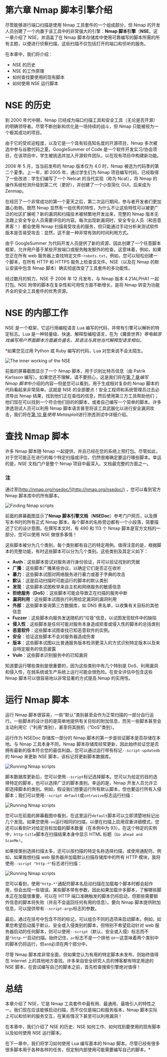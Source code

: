 # 第六章 Nmap 脚本引擎介绍

尽管能够进行端口扫描是使用 Nmap 工具套件的一个组成部分，但 Nmap 的开发人员创建了一个内置于该工具中的非常强大的引擎：**Nmap 脚本引擎**（**NSE**。这一章介绍了 NSE，并涵盖了在 Nmap 脚本存储库中使用可靠编写的脚本所需的所有主题，以便进行侦察扫描，这些扫描不仅包括打开的端口和侦听的服务。

在本章中，我们将介绍：

*   NSE 的历史
*   NSE 的工作原理
*   如何查找要使用的现有脚本
*   如何使用 NSE 运行脚本

# NSE 的历史

到 2000 年代中期，Nmap 已经成为端口扫描工具和安全工具（无论是否开源）的明确领导者。尽管不断创新和优化是一场持续的战斗，但 Nmap 只能被视为一个极其成功的项目。

由于它的受欢迎程度，以及它是一个具有较高知名度的开源项目，Nmap 多次被选中参与谷歌代码之夏。GoogleSummer of Code 是一个软件开发实习/协会项目，在该项目中，学生被挑选并加入开源软件团队，以在现有项目中构建新功能。

2006 年 5 月，当当前发布的 Nmap 版本仅为 4.0 时，Nmap 被选为代码季的第二个夏季。上一年，即 2005 年，通过学生们为 Nmap 项目编写代码，已经取得了一些改进：学生们编写了一个 Netcat 的当代实现（称为 Ncat），将 Nmap 的操作系统检测升级到第二代（更好），并创建了一个小型简化 GUI，后来成为 Zenmap。

在经历了一个非常成功的第一个夏天之后，第二次运行期间，参与者开发者们更加雄心勃勃。既然 Nmap 显然有一组优秀的特性，为什么不让这些特性可以被更广泛的社区扩展呢？新的漏洞和扫描技术被频繁地开发出来，完整的 Nmap 版本无法跟上安全专业人员需要评估的内容。每次出现新漏洞时，安全专业人员（和恶意黑客！）都会使用 Nmap 扫描易受攻击的服务，但只能通过手动分析来测试软件版本是否易受攻击：显然，这不是一种非常有效的时间利用方式。

由于 GoogleSummer 为代码开发人员提供了新的资源，因此创建了一个任意脚本框架，允许用户基于某些开放端口或服务触发额外的检查。这意味着，例如，如果您正在所有 web 服务器上查找特定文件-`robots.txt`，例如，您可以轻松创建一个脚本，在所有 HTTP 和 HTTPS 服务上检查该文件。NSE（以及在 Nmap 的默认安装中包含 Nmap 脚本）确实彻底改变了工具套件的多功能性。

经过数月的努力，NSE 于 2006 年 12 月发布，与 Nmap 版本 4.21ALPHA1 一起打包。NSE 附带的脚本在复杂性和可用性方面不断增长，是将 Nmap 转变为功能齐全的安全工具套件的优秀资源。

# NSE 的内部工作

NSE 是一个框架，它运行用编程语言 Lua 编写的代码，并带有引擎可以解析的特定标志。Lua 是一种轻量级、快速、解释型编程语言，在为《魔兽世界》*等电脑游戏编写用户界面脚本方面最负盛名，其语法与其他当代解释型语言相似。*

 *如果您见过用 Python 或 Ruby 编写的代码，Lua 对您来说不会太陌生。

![The inner working of the NSE](graphics/4065OS_06_01.jpg)

前面的屏幕截图显示了一个 Nmap 脚本，用于识别比特币信息（由 Patrik Karlsson 编写）。如果您还不理解，请不要担心，这是我们将在[第 7 章](07.html "Chapter 7. Writing Nmap Scripts")*编写 Nmap 脚本*中介绍的内容—但是您可以看到，用于生成相对复杂的 Nmap 脚本的代码看起来非常简单。这就是 NSE 的全部要点！安全工程师和系统管理员过去必须导出 Nmap 结果，找到他们正在查找的信息，然后使用第三方工具帮助他们；他们现在可以找到一个符合他们目的的脚本，或者自己编写一个简单的脚本。许多渗透测试人员可以利用 Nmap 脚本语言甚至将该工具武器化以进行安全漏洞攻击，我们将在[第 10 章](10.html "Chapter 10. Penetration Testing with Metasploit")*使用 Metasploit*进行渗透测试中详细介绍。

# 查找 Nmap 脚本

许多 Nmap 脚本随 Nmap 一起提供，并且已经在您的系统上预打包。尽管如此，对于您可能正在进行的每个特定扫描或评估，仍然很难确定要运行哪些脚本。幸运的是，NSE 文档门户是整个 Nmap 项目中最深入、文档最完整的方面之一。

### 注

通过至[http://nmap.org/nsedoc/](http://nmap.org/nsedoc/) ，您可以看到官方 Nmap 脚本库中的所有脚本。

![Finding Nmap scripts](graphics/4065OS_06_02.jpg)

前面的屏幕截图显示了**Nmap 脚本引擎文档**（**NSEDoc**）参考门户网页，以及撰写本书时的所有正式 Nmap 脚本。每个脚本的名称旁边都有一个小段落，简要描述了它的设计意图。在撰写本文时，有 490 和 113 个 Nmap 脚本是官方文档的一部分，您可以使用 NSE 做很多事情！

这些脚本被分为几个类别，每个类别都有自己的特定用例。值得注意的是，根据脚本的完整功能，有时这些脚本可以分为几个类别。这些类别及其定义如下：

*   **Auth**：这些脚本尝试对服务进行身份验证，并可以验证找到的凭据
*   **广播**：这些脚本广播某些协议，以确定它们是否正在收听
*   **暴力**：这些脚本试图对网络服务进行暴力或基于字典的攻击
*   **默认**：这是启动扫描时可能运行的脚本的默认类别
*   **发现**：这些脚本试图枚举来自主机和网络服务的敏感信息
*   **拒绝服务（DoS）**：这些脚本可能会导致正在扫描的服务中断
*   **漏洞利用**：这些脚本试图执行利用给定漏洞的漏洞利用
*   **外部**：这些脚本查询第三方数据库，如 DNS 黑名单，以收集有关目标的其他信息
*   **Fuzzer**：这些脚本向服务发送随机的“垃圾”信息，以试图发现软件中的缺陷
*   **侵入性**：这些脚本是任何可能对服务本身造成损害或侵入性的脚本的总括类别
*   **恶意软件**：这些脚本试图查找已知恶意软件的实例。
*   **安全**：验证这些脚本不会对服务器造成伤害
*   **版本**：这些脚本试图以比普通服务版本检测更深入的方式识别特定版本以及来自特定服务的信息披露
*   **Vuln**：这些脚本识别服务中的已知漏洞

知道要运行哪些类别是很重要的，因为这些类别中有几个特别是 DoS、利用漏洞和侵入性，在弱系统或生产系统上运行可能会很危险。在安全评估中包含这些 Nmap 脚本可以很容易地以非常显著的方式提高 Nmap 的实用性。

# 运行 Nmap 脚本

运行 Nmap 脚本很容易，一些“默认”类别甚至会作为正常扫描的一部分自行运行。一些脚本的设计目的是简单地提供有关目标的附加信息，而另一些脚本甚至会主动利用它（“利用”类别），甚至将其脱机（“DoS”类别）。

运行作为 NSEDoc 存储库一部分的 Nmap 脚本的第一步是验证脚本是否存储在本地。与 Nmap 工具本身不同，Nmap 脚本存储库经常更新，因此始终验证您是否拥有最新的版本符合您的最佳利益。您可以通过运行带有标记`--script-updatedb`的 Nmap 来更新 NSE 脚本，该标记将更新脚本数据库。

![Running Nmap scripts](graphics/4065OS_06_03.jpg)

脚本数据库更新后，您可以使用`--script`标记选择脚本。您可以为给定的目的选择特定的脚本，也可以选择广泛的脚本类别。幸运的是，Nmap 开发人员允许立即选择脚本的类别。例如，假设我们想要运行所有默认脚本，但也要运行所有入侵脚本；我们可以使用`--script default`或`intrusive`标志运行扫描：

![Running Nmap scripts](graphics/4065OS_06_04.jpg)

您可以在前面的屏幕截图中看到，在这里运行`default`脚本可以立即清楚地标记出几个发现。如果您使用`-vv`运行相同的扫描，以便在扫描上启用双重详细模式，您还可以看到针对给定目标加载的脚本数量（在本例中为 93）。在这个特定的实例中，`http-title`脚本在扫描结果本身中显示 HTML 标题（`Go ahead and ScanMe!`。

如果按类别选择扫描太多，还可以按扫描的特定名称选择扫描，或使用通配符。例如，如果我想扫描 web 服务器并加载默认扫描存储库中的所有 HTTP 模块，我将使用`--script "http-*"`标志进行扫描：

![Running Nmap scripts](graphics/4065OS_06_05.jpg)

您可以看到，使用`"http-*"`通配符脚本名启动扫描在加载每个脚本时都会起作用，但会出现一些错误。某些脚本带有参数，因此如果加载许多脚本，了解哪些脚本正在加载很重要。可以在 HTTP 端口准确触发的脚本仍将启动，但那些需要额外信息的脚本将失败（并且不会返回任何有用的信息）。要向 Nmap 脚本提供附加信息，可以提供带有`--script-args`标志的参数。

最后，通过在括号中包含不同的标记，可以组合不同的选项来启动脚本。例如，如果您希望启动属于默认、安全或入侵类别的脚本，但特别不希望启动针对 web 服务器启动的任何脚本，则可以使用`--script`（默认、安全或入侵）标志而不是`"http-*"`启动扫描。始终记住，`or`标志不是一个排他 or—这意味着两个类别中的脚本仍将运行，但`and`必须在两个部分中。

尽管 Nmap 脚本库非常全面，但如果您认为有用的特定脚本未发布，则始终值得在 Internet 上的其他地方查找。许多来自安全研究人员的博客都有特定用途的 NSE 脚本，在尝试编写自己的脚本之前，首先检查搜索引擎绝对值得！

# 总结

本章介绍了 NSE，它是 Nmap 工具套件中最有用、最通用、最吸引人的特性之一。我们现在应该能够启动扫描，而不仅仅是端口和服务版本，Nmap 脚本实际上可以和侦听的服务交互，在某些情况下甚至可以利用漏洞！

在本章中，我们介绍了 NSE 的历史、NSE 如何工作、如何找到要使用的现有脚本以及如何使用 NSE 运行脚本。

在下一章中，我们将学习如何使用 Lua 编写基本的 Nmap 脚本。尽管已经有很多很多脚本用于各种各样的任务，但定制内部使用可能需要编写自己的脚本。*